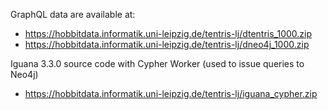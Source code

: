 GraphQL data are available at:
- https://hobbitdata.informatik.uni-leipzig.de/tentris-lj/dtentris_1000.zip
- https://hobbitdata.informatik.uni-leipzig.de/tentris-lj/dneo4j_1000.zip

Iguana 3.3.0 source code with Cypher Worker (used to issue queries to Neo4j)
- https://hobbitdata.informatik.uni-leipzig.de/tentris-lj/iguana_cypher.zip